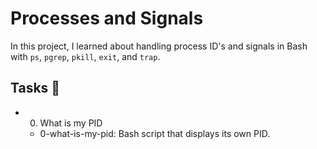 # Processes and Signals

In this project, I learned about handling process ID's and signals in Bash with `ps`, `pgrep`, `pkill`, `exit`, and `trap`.

## Tasks :page_with_curl:
-  0. What is my PID
	- 0-what-is-my-pid: Bash script that displays its own PID.
